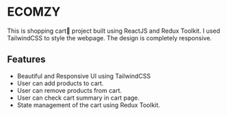 
# ECOMZY

This is shopping cart🛒 project built using ReactJS and Redux Toolkit. I used TailwindCSS to style the webpage. The design is completely responsive.


## Features

- Beautiful and Responsive UI using TailwindCSS
- User can add products to cart.
- User can remove products from cart.
- User can check cart summary in cart page.
- State management of the cart using Redux Toolkit.

